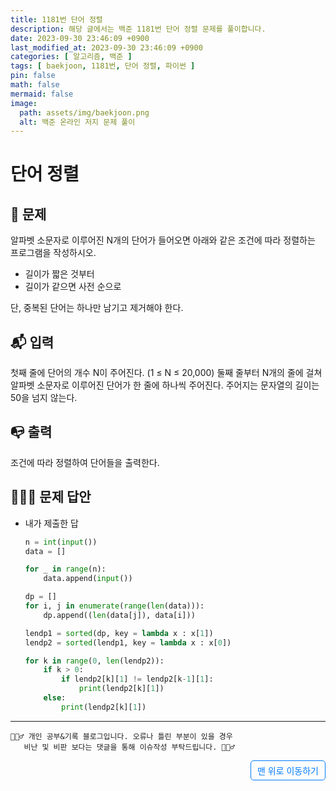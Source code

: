 ```yaml
---
title: 1181번 단어 정렬
description: 해당 글에서는 백준 1181번 단어 정렬 문제를 풀이합니다.
date: 2023-09-30 23:46:09 +0900
last_modified_at: 2023-09-30 23:46:09 +0900
categories: [ 알고리즘, 백준 ]
tags: [ baekjoon, 1181번, 단어 정렬, 파이썬 ]
pin: false
math: false
mermaid: false
image:
  path: assets/img/baekjoon.png
  alt: 백준 온라인 저지 문제 풀이
---
```

    
# 단어 정렬
## 📃 문제
알파벳 소문자로 이루어진 N개의 단어가 들어오면 아래와 같은 조건에 따라 정렬하는 프로그램을 작성하시오.
- 길이가 짧은 것부터
- 길이가 같으면 사전 순으로

단, 중복된 단어는 하나만 남기고 제거해야 한다.

## 📬 입력
첫째 줄에 단어의 개수 N이 주어진다. (1 ≤ N ≤ 20,000) 둘째 줄부터 N개의 줄에 걸쳐 알파벳 소문자로 이루어진 단어가 한 줄에 하나씩 주어진다. 주어지는 문자열의 길이는 50을 넘지 않는다.


## 📭 출력
조건에 따라 정렬하여 단어들을 출력한다.


## 🙆🏻‍♂️ 문제 답안

- 내가 제출한 답
  ```python
  n = int(input())
  data = []

  for _ in range(n):
      data.append(input())

  dp = []
  for i, j in enumerate(range(len(data))):
      dp.append((len(data[j]), data[i]))

  lendp1 = sorted(dp, key = lambda x : x[1])
  lendp2 = sorted(lendp1, key = lambda x : x[0])

  for k in range(0, len(lendp2)):
      if k > 0:
          if lendp2[k][1] != lendp2[k-1][1]:
              print(lendp2[k][1])
      else:
          print(lendp2[k][1])
  ```

***

    🙋🏻‍♂️ 개인 공부&기록 블로그입니다. 오류나 틀린 부분이 있을 경우 
       비난 및 비판 보다는 댓글을 통해 이슈작성 부탁드립니다. 🙋🏻‍♂️

<a href="#" style="display: inline-block; padding: 5px 10px; color: #007bff; text-decoration: none; border: 0.5px solid #007bff; border-radius: 5px; float: right;">맨 위로 이동하기</a>